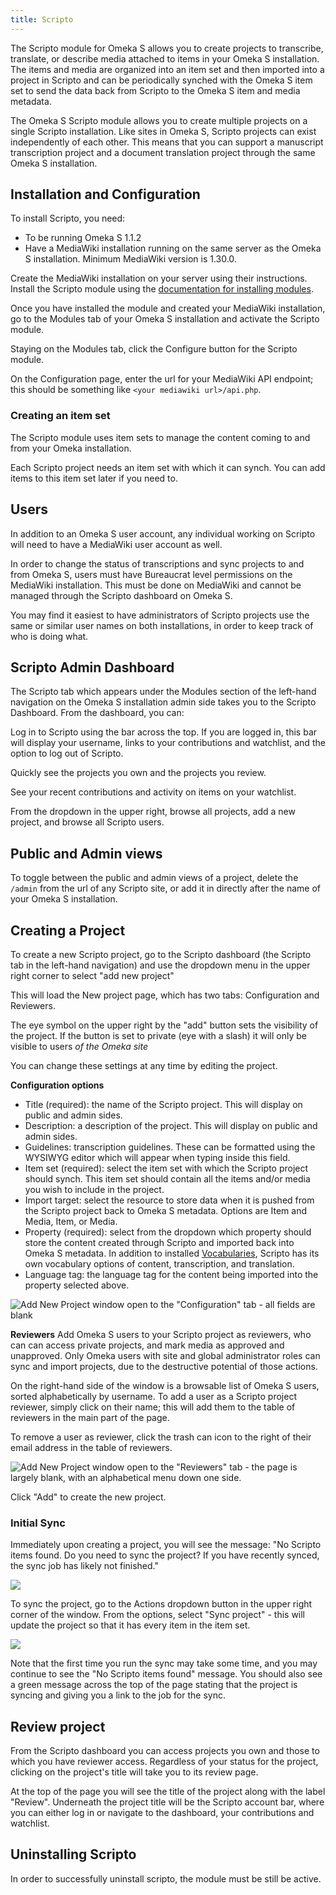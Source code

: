 ```yaml
---
title: Scripto
---
```


The Scripto module for Omeka S allows you to create projects to transcribe, translate, or describe media attached to items in your Omeka S installation. The items and media are organized into an item set and then imported into a project in Scripto and can be periodically synched with the Omeka S item set to send the data back from Scripto to the Omeka S item and media metadata.

The Omeka S Scripto module allows you to create multiple projects on a single Scripto installation. Like sites in Omeka S, Scripto projects can exist independently of each other. This means that you can support a manuscript transcription project and a document translation project through the same Omeka S installation.


## Installation and Configuration

To install Scripto, you need:

- To be running Omeka S 1.1.2
- Have a MediaWiki installation running on the same server as the Omeka S installation. Minimum MediaWiki version is 1.30.0.

Create the MediaWiki installation on your server using their instructions. Install the Scripto module using the [documentation for installing modules](https://omeka.org/s/docs/user-manual/modules/#installing-modules). 

Once you have installed the module and created your MediaWiki installation, go to the Modules tab of your Omeka S installation and activate the Scripto module.

Staying on the Modules tab, click the Configure button for the Scripto module. 

On the Configuration page, enter the url for your MediaWiki API endpoint; this should be something like `<your mediawiki url>/api.php`. 

### Creating an item set
The Scripto module uses item sets to manage the content coming to and from your Omeka installation. 

Each Scripto project needs an item set with which it can synch. You can add items to this item set later if you need to. 

## Users

In addition to an Omeka S user account, any individual working on Scripto will need to have a MediaWiki user account as well.

In order to change the status of transcriptions and sync projects to and from Omeka S, users must have Bureaucrat level permissions on the MediaWiki installation. This must be done on MediaWiki and cannot be managed through the Scripto dashboard on Omeka S.

You may find it easiest to have administrators of Scripto projects use the same or similar user names on both installations, in order to keep track of who is doing what. 

## Scripto Admin Dashboard
The Scripto tab which appears under the Modules section of the left-hand navigation on the Omeka S installation admin side takes you to the Scripto Dashboard. From the dashboard, you can:

Log in to Scripto using the bar across the top. If you are logged in, this bar will display your username, links to your contributions and watchlist, and the option to log out of Scripto.

Quickly see the projects you own and the projects you review.

See your recent contributions and activity on items on your watchlist. 

From the dropdown in the upper right, browse all projects, add a new project, and browse all Scripto users. 

## Public and Admin views
To toggle between the public and admin views of a project, delete the `/admin` from the url of any Scripto site, or add it in directly after the name of your Omeka S installation.

## Creating a Project
To create a new Scripto project, go to the Scripto dashboard (the Scripto tab in the left-hand navigation) and use the dropdown menu in the upper right corner to select "add new project"

This will load the New project page, which has two tabs: Configuration and Reviewers. 

The eye symbol on the upper right by the "add" button sets the visibility of the project. If the button is set to private (eye with a slash) it will only be visible to users *of the Omeka site*

You can change these settings at any time by editing the project. 

**Configuration options**

- Title (required): the name of the Scripto project. This will display on public and admin sides.
- Description: a description of the project. This will display on public and admin sides.
- Guidelines: transcription guidelines. These can be formatted using the WYSIWYG editor which will appear when typing inside this field. 
- Item set (required): select the item set with which the Scripto project should synch. This item set should contain all the items and/or media you wish to include in the project. 
- Import target: select the resource to store data when it is pushed from the Scripto project back to Omeka S metadata. Options are Item and Media, Item, or Media.
- Property (required): select from the dropdown which property should store the content created through Scripto and imported back into Omeka S metadata. In addition to installed [Vocabularies](https://omeka.org/s/docs/user-manual/content/vocabularies/), Scripto has its own vocabulary options of content, transcription, and translation. 
- Language tag: the language tag for the content being imported into the property selected above.

![Add New Project window open to the "Configuration" tab - all fields are blank](../modules/modulesfiles/scripto_newconfig.png)

**Reviewers**
Add Omeka S users to your Scripto project as reviewers, who can can access private projects, and mark media as approved and unapproved. Only Omeka users with site and global administrator roles can sync and import projects, due to the destructive potential of those actions.

On the right-hand side of the window is a browsable list of Omeka S users, sorted alphabetically by username. To add a user as a Scripto project reviewer, simply click on their name; this will add them to the table of reviewers in the main part of the page.

To remove a user as reviewer, click the trash can icon to the right of their email address in the table of reviewers.  

![Add New Project window open to the "Reviewers" tab - the page is largely blank, with an alphabetical menu down one side.](../modules/modulesfiles/scripto_newrev.png)

Click "Add" to create the new project.

### Initial Sync
Immediately upon creating a project, you will see the message: "No Scripto items found. Do you need to sync the project? If you have recently synced, the sync job has likely not finished."

![](../modules/modulesfiles/scripto_newproject.png)

To sync the project, go to the Actions dropdown button in the upper right corner of the window. From the options, select "Sync project" - this will update the project so that it has every item in the item set. 

![](../modules/modulesfiles/scripto-projectactions.png)

Note that the first time you run the sync may take some time, and you may continue to see the "No Scripto items found" message. You should also see a green message across the top of the page stating that the project is syncing and giving you a link to the job for the sync.

## Review project
From the Scripto dashboard you can access projects you own and those to which you have reviewer access. Regardless of your status for the project, clicking on the project's title will take you to its review page.

At the top of the page you will see the title of the project along with the label "Review". Underneath the project title will be the Scripto account bar, where you can either log in or navigate to the dashboard, your contributions and watchlist. 





## Uninstalling Scripto

In order to successfully uninstall scripto, the module must be still be active. 
